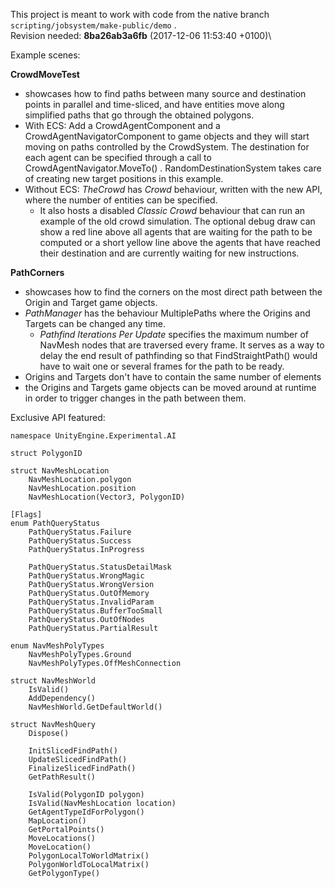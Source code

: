 This project is meant to work with code from the native branch `scripting/jobsystem/make-public/demo` .\
Revision needed: **8ba26ab3a6fb** (2017-12-06 11:53:40 +0100)\

Example scenes:

**CrowdMoveTest**

- showcases how to find paths between many source and destination points in parallel and time-sliced, and have entities move along simplified paths that go through the obtained polygons.
- With ECS: Add a CrowdAgentComponent and a CrowdAgentNavigatorComponent to game objects and they will start moving on paths controlled by the CrowdSystem. The destination for each agent can be specified through a call to CrowdAgentNavigator.MoveTo() . RandomDestinationSystem takes care of creating new target positions in this example.
- Without ECS: _TheCrowd_ has _Crowd_ behaviour, written with the new API, where the number of entities can be specified.
    - It also hosts a disabled _Classic Crowd_ behaviour that can run an example of the old crowd simulation. The optional debug draw can show a red line above all agents that are waiting for the path to be computed or a short yellow line above the agents that have reached their destination and are currently waiting for new instructions.


**PathCorners**

- showcases how to find the corners on the most direct path between the Origin and Target game objects.
- _PathManager_ has the behaviour MultiplePaths where the Origins and Targets can be changed any time.
    - _Pathfind Iterations Per Update_ specifies the maximum number of NavMesh nodes that are traversed every frame. It serves as a way to delay the end result of pathfinding so that FindStraightPath() would have to wait one or several frames for the path to be ready.
- Origins and Targets don't have to contain the same number of elements
- the Origins and Targets game objects can be moved around at runtime in order to trigger changes in the path between them.

Exclusive API featured:

    namespace UnityEngine.Experimental.AI

    struct PolygonID

    struct NavMeshLocation
        NavMeshLocation.polygon
        NavMeshLocation.position
        NavMeshLocation(Vector3, PolygonID)
    
	[Flags]
    enum PathQueryStatus
        PathQueryStatus.Failure
        PathQueryStatus.Success
        PathQueryStatus.InProgress
        
        PathQueryStatus.StatusDetailMask
        PathQueryStatus.WrongMagic
        PathQueryStatus.WrongVersion
        PathQueryStatus.OutOfMemory
        PathQueryStatus.InvalidParam
        PathQueryStatus.BufferTooSmall
        PathQueryStatus.OutOfNodes
        PathQueryStatus.PartialResult

    enum NavMeshPolyTypes
        NavMeshPolyTypes.Ground
        NavMeshPolyTypes.OffMeshConnection

    struct NavMeshWorld
        IsValid()
        AddDependency()
        NavMeshWorld.GetDefaultWorld()

    struct NavMeshQuery
        Dispose()

        InitSlicedFindPath()
        UpdateSlicedFindPath()
        FinalizeSlicedFindPath()
        GetPathResult()

        IsValid(PolygonID polygon)
        IsValid(NavMeshLocation location)
        GetAgentTypeIdForPolygon()
        MapLocation()
        GetPortalPoints()
        MoveLocations()
        MoveLocation()
        PolygonLocalToWorldMatrix()
        PolygonWorldToLocalMatrix()
        GetPolygonType()
